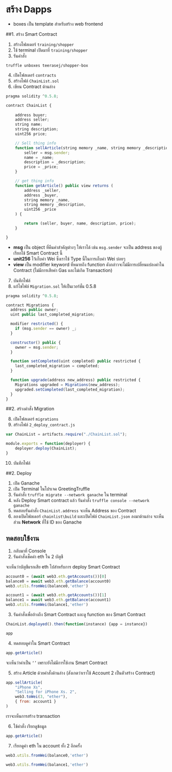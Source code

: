 # สร้าง Dapps

- boxes เป็น template สำหรับสร้าง  web frontend 


##1. สร้าง Smart Contract

1. สร้างโฟลเดอร์ `training/shopper`
2. ใช้ terminal เปิดมาที่ `training/shopper`
3. รันคำสั่ง  

```pwsh
truffle unboxes teerasej/shopper-box
```

4. เปิดโฟลเดอร์ `contracts`
5. สร้างไฟล์ `ChainList.sol`
6. เขียน Contract ด้านล่าง

```js
pragma solidity ^0.5.8;

contract ChainList {
    
    address buyer;
    address seller;
    string name;
    string description;
    uint256 price;

	// Sell thing info
    function sellArticle(string memory _name, string memory _description, uint256 _price) public {
        seller = msg.sender;
        name = _name;
        description = _description;
        price = _price;
    }

	// get thing info
    function getArticle() public view returns (
        address _seller,
        address _buyer,
        string memory _name,
        string memory _description,
        uint256 _price
    ) {

        return (seller, buyer, name, description, price);
    }

}
```

- **msg** เป็น object ที่คืนค่าสำคัญต่างๆ ให้เราได้ เช่น `msg.sender` จะเป็น address ของผู้เรียกใช้ Smart Contract นี้ 
- **unit256** ไว้เก็บค่า Wei ซึ่งเราใช้ Type นี้ในการเก็บค่า Wei บ่อยๆ
- **view** เป็น modifier keyword ที่หมายถึง function ดังกล่าวจะไม่มีการเปลี่ยนแปลงค่าใน Contract (ไม่มีการเสียค่า Gas และไม่เกิด Transaction)

7. บันทึกไฟล์
8. แก้ไขไฟล์ `Migration.sol` ให้เป็นเวอร์ชั่น 0.5.8

```js
pragma solidity ^0.5.8;

contract Migrations {
  address public owner;
  uint public last_completed_migration;

  modifier restricted() {
    if (msg.sender == owner) _;
  }

  constructor() public {
    owner = msg.sender;
  }

  function setCompleted(uint completed) public restricted {
    last_completed_migration = completed;
  }

  function upgrade(address new_address) public restricted {
    Migrations upgraded = Migrations(new_address);
    upgraded.setCompleted(last_completed_migration);
  }
}

```

##2. สร้างคำสั่ง Migration

8. เปิดโฟลเดอร์ `migrations`
9. สร้างไฟล์ `2_deploy_contract.js`

```js
var ChainList = artifacts.require("./ChainList.sol");

module.exports = function(deployer) {
	deployer.deploy(ChainList);
}
```

10. บันทึกไฟล์


##2. Deploy

1. เปิด Ganache 
2. เปิด Terminal ในโปรเจค GreetingTruffle 
3. รันคำสั่ง `truffle migrate --network ganache` ใน terminal
4. หลัง Deploy Smart contract แล้ว รันคำสั่ง `truffle console --network ganache`
5. ทดสอบรันคำสั่ง `ChainList.address` จะเห็น Address ของ Contract
6. ลองเปิดโฟลเดอร์ `chainlist\build` และเปิดไฟล์ `ChainList.json` ลงมาด้านล่าง จะเห็นส่วน **Network** ที่ใช้ ID ของ Ganache 

## ทดสอบใช้งาน

1. กลับมาที่ Console
2. รันคำสั่งเช็คค่า eth ใน 2 บัญชี

จะเห็นว่าบัญชีแรกเสีย eth ไปสำหรับการ deploy Smart Contract

```js
account0 = (await web3.eth.getAccounts())[0]
balance0 = await web3.eth.getBalance(account0)
web3.utils.fromWei(balance0,'ether')

account1 = (await web3.eth.getAccounts())[1]
balance1 = await web3.eth.getBalance(account1)
web3.utils.fromWei(balance1,'ether')
```

3. รันคำสั่งเพื่ออ้างถึง Smart Contract และดู function ของ Smart Contract

```js
ChainList.deployed().then(function(instance) {app = instance})

app
```

4. ทดสอบดูค่าใน Smart Contract

```js
app.getArticle()
```

จะเห็นว่าค่าเป็น `‘’` เพราะยังไม่มีการใช้งาน Smart Contract

5. สร้าง Article ด้วยคำสั่งด้านล่าง (สังเกตว่าเราใช้ Account 2 เป็นตัวสร้าง Contract)

```js
app.sellArticle(
	"iPhone Xs",  
	"Selling for iPhone Xs. 2", 
	web3.toWei(3, "ether"),
	{ from: account1 } 
)
```

เราจะเห็นการสร้าง transaction 

6. ใช้คำสั่ง เรียกดูข้อมูล

```js
app.getArticle()
```

7. เรียกดูค่า eth ใน account ทั้ง 2 อีกครั้ง

```js
web3.utils.fromWei(balance0,'ether')

web3.utils.fromWei(balance1,'ether')
```


